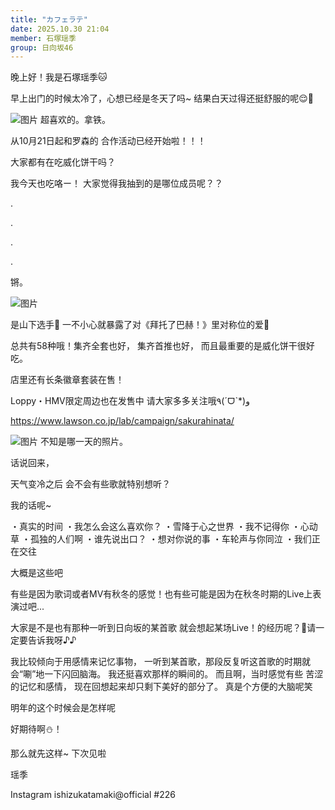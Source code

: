```yaml
---
title: "カフェラテ"
date: 2025.10.30 21:04
member: 石塚瑶季
group: 日向坂46
---
```


晚上好！我是石塚瑶季🐱

早上出门的时候太冷了，心想已经是冬天了吗~
结果白天过得还挺舒服的呢😌🍂


![图片](https://cdn.hinatazaka46.com/files/14/diary/official/member/moblog/202510/mobLlXGfH.jpg)
超喜欢的。拿铁。



从10月21日起和罗森的
合作活动已经开始啦！！！


大家都有在吃威化饼干吗？

我今天也吃咯ー！
大家觉得我抽到的是哪位成员呢？？


.




.




.





.






锵。


![图片](https://cdn.hinatazaka46.com/files/14/diary/official/member/moblog/202510/moboKE6CL.jpg)


是山下选手🌱
一不小心就暴露了对《拜托了巴赫！》里对称位的爱🤭





总共有58种哦！集齐全套也好，
集齐首推也好，
而且最重要的是威化饼干很好吃。


店里还有长条徽章套装在售！


Loppy・HMV限定周边也在发售中
请大家多多关注哦٩(ˊᗜˋ*)و


https://www.lawson.co.jp/lab/campaign/sakurahinata/


![图片](https://cdn.hinatazaka46.com/files/14/diary/official/member/moblog/202510/mobKwBeM9.jpg)
不知是哪一天的照片。




话说回来，

天气变冷之后
会不会有些歌就特别想听？

我的话呢~

・真实的时间
・我怎么会这么喜欢你？
・雪降于心之世界
・我不记得你
・心动草
・孤独的人们啊
・谁先说出口？
・想对你说的事
・车轮声与你同泣
・我们正在交往

大概是这些吧


有些是因为歌词或者MV有秋冬的感觉！也有些可能是因为在秋冬时期的Live上表演过吧...

大家是不是也有那种一听到日向坂的某首歌
就会想起某场Live！的经历呢？🤔请一定要告诉我呀♪♪

我比较倾向于用感情来记忆事物，
一听到某首歌，那段反复听这首歌的时期就会“唰”地一下闪回脑海。
我还挺喜欢那样的瞬间的。
而且啊，当时感觉有些
苦涩的记忆和感情，
现在回想起来却只剩下美好的部分了。
真是个方便的大脑呢笑


明年的这个时候会是怎样呢

好期待啊⛄️！






那么就先这样~
下次见啦




瑶季

Instagram ishizukatamaki@official
#226